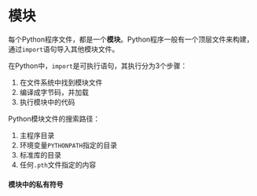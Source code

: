 # 模块

每个Python程序文件，都是一个**模块**。Python程序一般有一个顶层文件来构建，通过`import`语句导入其他模块文件。

在Python中，`import`是可执行语句，其执行分为3个步骤：

1. 在文件系统中找到模块文件
2. 编译成字节码，并加载
3. 执行模块中的代码

Python模块文件的搜索路径：

1. 主程序目录
2. 环境变量`PYTHONPATH`指定的目录
3. 标准库的目录
4. 任何`.pth`文件指定的内容

#### 模块中的私有符号

